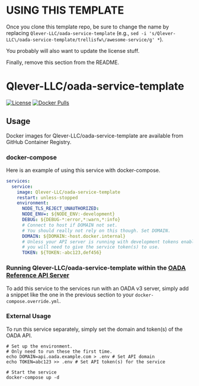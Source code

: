 # USING THIS TEMPLATE

Once you clone this template repo,
be sure to change the name by replacing `Qlever-LLC/oada-service-template`
(e.g., `sed -i 's/Qlever-LLC\/oada-service-template/trellisfw\/awesome-service/g' *`).

You probably will also want to update the license stuff.

Finally, remove this section from the README.

# Qlever-LLC/oada-service-template

[![License](https://img.shields.io/github/license/Qlever-LLC/oada-service-template)](LICENSE)
[![Docker Pulls](https://img.shields.io/docker/pulls/Qlever-LLC/oada-service-template)][dockerhub]

## Usage

Docker images for Qlever-LLC/oada-service-template are available from GitHub Container Registry.

### docker-compose

Here is an example of using this service with docker-compose.

```yaml
services:
  service:
    image: Qlever-LLC/oada-service-template
    restart: unless-stopped
    environment:
      NODE_TLS_REJECT_UNAUTHORIZED:
      NODE_ENV=: ${NODE_ENV:-development}
      DEBUG: ${DEBUG-*:error,*:warn,*:info}
      # Connect to host if DOMAIN not set.
      # You should really not rely on this though. Set DOMAIN.
      DOMAIN: ${DOMAIN:-host.docker.internal}
      # Unless your API server is running with development tokens enabled,
      # you will need to give the service token(s) to use.
      TOKEN: ${TOKEN:-abc123,def456}
```

### Running Qlever-LLC/oada-service-template within the [OADA Reference API Server]

To add this service to the services run with an OADA v3 server,
simply add a snippet like the one in the previous section
to your `docker-compose.override.yml`.

### External Usage

To run this service separately,
simply set the domain and token(s) of the OADA API.

```shell
# Set up the environment.
# Only need to run these the first time.
echo DOMAIN=api.oada.example.com > .env # Set API domain
echo TOKEN=abc123 >> .env # Set API token(s) for the service

# Start the service
docker-compose up -d
```

[dockerhub]: https://hub.docker.com/repository/docker/Qlever-LLC/oada-service-template
[oada reference api server]: https://github.com/OADA/server
